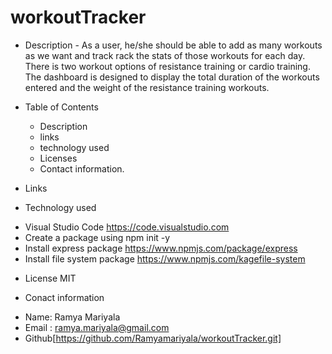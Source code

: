 # workoutTracker
* Description
       - As a user, he/she should be able to add as many workouts as we want and track rack the stats of those workouts for each day. There is two workout options of resistance training or cardio training. The dashboard is designed to display the total duration of the workouts entered and the weight of the resistance training workouts.
* Table of Contents
  - Description
  - links
  - technology used
  - Licenses
  - Contact information.

* Links
* Technology used
 - Visual Studio Code https://code.visualstudio.com
 - Create a package using npm init -y
 - Install express package https://www.npmjs.com/package/express
 - Install file system package https://www.npmjs.com/kagefile-system

* License
 MIT
 
* Conact information 
 - Name: Ramya Mariyala
 - Email : ramya.mariyala@gmail.com
 - Github[https://github.com/Ramyamariyala/workoutTracker.git]

